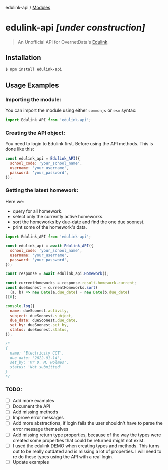 edulink-api / [Modules](modules.md)

# edulink-api _[*under construction*]_

> An Unofficial API for OvernetData's [Edulink](https://www.edulinkone.com/).

## Installation

```bash
$ npm install edulink-api
```

## Usage Examples

### Importing the module:

You can import the module using either `commonjs` or `esm` syntax:

```javascript
import Edulink_API from 'edulink-api';
```

### Creating the API object:

You need to login to Edulink first. Before using the API methods. This is done like this:

```javascript
const edulink_api = Edulink_API({
  school_code: 'your_school_name',
  username: 'your_username',
  password: 'your_password',
});
```

### Getting the latest homework:

Here we:

- query for all homework.
- select only the currently active homeworks.
- sort the homeworks by due-date and find the one due soonest.
- print some of the homework's data.

```javascript
import Edulink_API from 'edulink-api';

const edulink_api = await Edulink_API({
  school_code: 'your_school_name',
  username: 'your_username',
  password: 'your_password',
});

const response = await edulink_api.Homework();

const currentHomeworks = response.result.homework.current;
const dueSoonest = currentHomeworks.sort(
  (a, b) => new Date(a.due_date) - new Date(b.due_date)
)[0];

console.log({
  name: dueSoonest.activity,
  subject: dueSoonest.subject,
  due_date: dueSoonest.due_date,
  set_by: dueSoonest.set_by,
  status: dueSoonest.status,
});

/*
{
  name: 'Electricity CCT',
  due_date: '2022-01-14',
  set_by: 'Mr D. M. Holmes',
  status: 'Not submitted'
}
*/
```

### TODO:

- [ ] Add more examples
- [ ] Document the API
- [ ] Add missing methods
- [ ] Improve error messages
- [ ] Add more abstractions, if login fails the user shouldn't have to parse the error message themselves
- [ ] Add missing return type properties, because of the way the types were created some properties that could be returned might not exist.
- [ ] I used the edulink DEMO when creating types and methods. This turns out to be really outdated and is missing a lot of properties. I will need to re do these types using the API with a real login.
- [ ] Update examples
